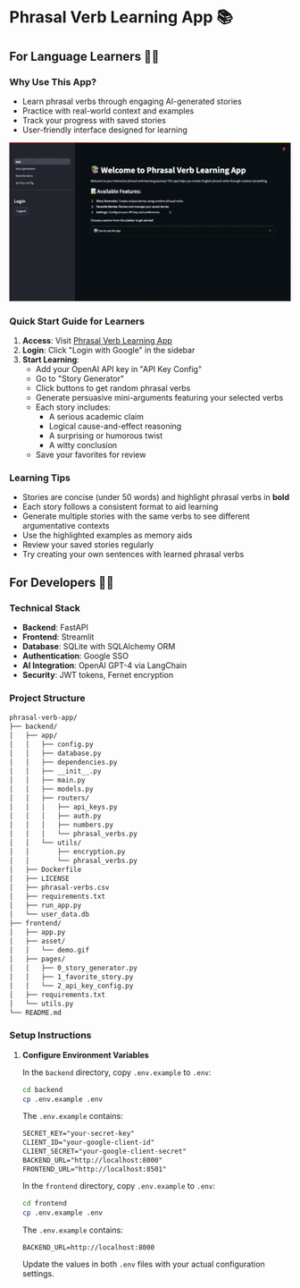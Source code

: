 # Phrasal Verb Learning App 📚

## For Language Learners 👨‍🎓

### Why Use This App?
- Learn phrasal verbs through engaging AI-generated stories
- Practice with real-world context and examples
- Track your progress with saved stories
- User-friendly interface designed for learning

![App Demo](frontend/asset/demo.gif)

### Quick Start Guide for Learners
1. **Access**: Visit [Phrasal Verb Learning App](https://phr-frontend.hnd1.zeabur.app)
2. **Login**: Click "Login with Google" in the sidebar
3. **Start Learning**:
   - Add your OpenAI API key in "API Key Config"
   - Go to "Story Generator"
   - Click buttons to get random phrasal verbs
   - Generate persuasive mini-arguments featuring your selected verbs
   - Each story includes:
     * A serious academic claim
     * Logical cause-and-effect reasoning
     * A surprising or humorous twist
     * A witty conclusion
   - Save your favorites for review

### Learning Tips
- Stories are concise (under 50 words) and highlight phrasal verbs in **bold**
- Each story follows a consistent format to aid learning
- Generate multiple stories with the same verbs to see different argumentative contexts
- Use the highlighted examples as memory aids
- Review your saved stories regularly
- Try creating your own sentences with learned phrasal verbs

## For Developers 👩‍💻

### Technical Stack
- **Backend**: FastAPI 
- **Frontend**: Streamlit
- **Database**: SQLite with SQLAlchemy ORM
- **Authentication**: Google SSO
- **AI Integration**: OpenAI GPT-4 via LangChain
- **Security**: JWT tokens, Fernet encryption

### Project Structure
```
phrasal-verb-app/
├── backend/
│   ├── app/
│   │   ├── config.py
│   │   ├── database.py
│   │   ├── dependencies.py
│   │   ├── __init__.py
│   │   ├── main.py
│   │   ├── models.py
│   │   ├── routers/
│   │   │   ├── api_keys.py
│   │   │   ├── auth.py
│   │   │   ├── numbers.py
│   │   │   └── phrasal_verbs.py
│   │   └── utils/
│   │       ├── encryption.py
│   │       └── phrasal_verbs.py
│   ├── Dockerfile
│   ├── LICENSE
│   ├── phrasal-verbs.csv
│   ├── requirements.txt
│   ├── run_app.py
│   └── user_data.db
├── frontend/
│   ├── app.py
│   ├── asset/
│   │   └── demo.gif
│   ├── pages/
│   │   ├── 0_story_generator.py
│   │   ├── 1_favorite_story.py
│   │   └── 2_api_key_config.py
│   ├── requirements.txt
│   └── utils.py
└── README.md
```

### Setup Instructions

1. **Configure Environment Variables**
   
   In the `backend` directory, copy `.env.example` to `.env`:
   ```bash
   cd backend
   cp .env.example .env
   ```
   
   The `.env.example` contains:
   ```env
   SECRET_KEY="your-secret-key"
   CLIENT_ID="your-google-client-id"
   CLIENT_SECRET="your-google-client-secret" 
   BACKEND_URL="http://localhost:8000"
   FRONTEND_URL="http://localhost:8501"
   ```

   In the `frontend` directory, copy `.env.example` to `.env`:
   ```bash
   cd frontend 
   cp .env.example .env
   ```

   The `.env.example` contains:
   ```env
   BACKEND_URL=http://localhost:8000
   ```

   Update the values in both `.env` files with your actual configuration settings.
